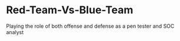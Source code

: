 # Red-Team-Vs-Blue-Team
Playing the role of both offense and defense as a pen tester and SOC analyst
